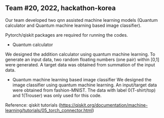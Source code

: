 ## Team #20, 2022, hackathon-korea

Our team developed two qnn assisted machine learning models (Quantum calculator and Quantum machine learning based image classifier).

Pytorch/qiskit packages are required for running the codes.

- Quantum calculator

We designed the addition calculator using quantum machine learning.
To generate an input data, two random floating numbers (one pair) within [0,1] were generated.
A target data was obtained from summation of the input data.


- Quantum machine learning based image classifier 
We designed the image classifier using quantum machine learning.
An input/target data were obtained from fashion-MNIST.
The data with label 0(T-shirt/top) and 1(Trouser) was only used for this code.

Reference: qiskit tutorials (https://qiskit.org/documentation/machine-learning/tutorials/05_torch_connector.html)
